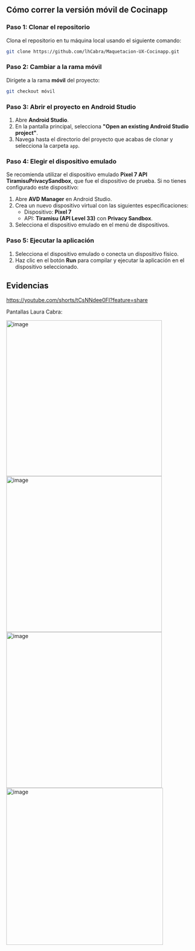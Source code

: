 ## Cómo correr la versión móvil de Cocinapp

### Paso 1: Clonar el repositorio

Clona el repositorio en tu máquina local usando el siguiente comando:

```bash
git clone https://github.com/lhCabra/Maquetacion-UX-Cocinapp.git
```

### Paso 2: Cambiar a la rama móvil

Dirígete a la rama **móvil** del proyecto:

```bash
git checkout móvil
```

### Paso 3: Abrir el proyecto en Android Studio

1. Abre **Android Studio**.
2. En la pantalla principal, selecciona **"Open an existing Android Studio project"**.
3. Navega hasta el directorio del proyecto que acabas de clonar y selecciona la carpeta `app`.

### Paso 4: Elegir el dispositivo emulado

Se recomienda utilizar el dispositivo emulado **Pixel 7 API TiramisuPrivacySandbox**, que fue el dispositivo de prueba. Si no tienes configurado este dispositivo:

1. Abre **AVD Manager** en Android Studio.
2. Crea un nuevo dispositivo virtual con las siguientes especificaciones:
   - Dispositivo: **Pixel 7**
   - API: **Tiramisu (API Level 33)** con **Privacy Sandbox**.
3. Selecciona el dispositivo emulado en el menú de dispositivos.

### Paso 5: Ejecutar la aplicación

1. Selecciona el dispositivo emulado o conecta un dispositivo físico.
2. Haz clic en el botón **Run** para compilar y ejecutar la aplicación en el dispositivo seleccionado.

## Evidencias
https://youtube.com/shorts/tCsNNdee0FI?feature=share

Pantallas Laura Cabra: 

<img width="412" alt="image" src="https://github.com/user-attachments/assets/8bf2c039-98f6-49d8-86f7-7cfc7db6bebd">
<img width="412" alt="image" src="https://github.com/user-attachments/assets/bd51907a-2458-4133-8e84-0d8f841c841d">
<img width="412" alt="image" src="https://github.com/user-attachments/assets/2fa2cb3b-47c7-43fc-ad82-fd96df79c5cc">
<img width="415" alt="image" src="https://github.com/user-attachments/assets/6a58f8d4-4494-41a1-a0fa-9f270f81868b">





